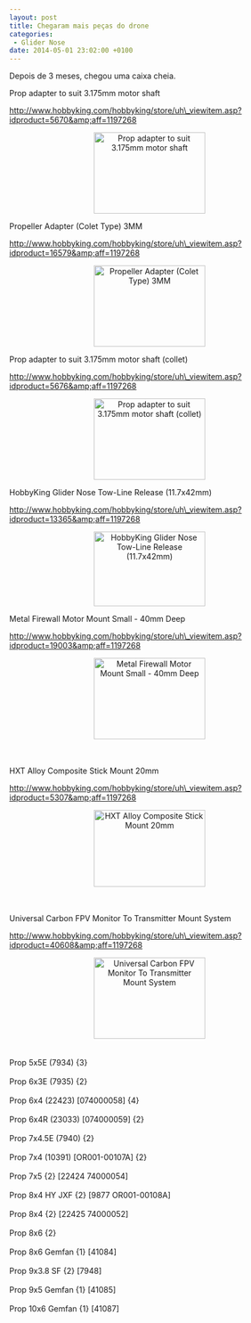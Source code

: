 ```yaml
---
layout: post
title: Chegaram mais peças do drone
categories:
 - Glider Nose
date: 2014-05-01 23:02:00 +0100
---
```


Depois de 3 meses, chegou uma caixa cheia.  

  

<a name="more"></a>  
  

Prop adapter to suit 3.175mm motor shaft  

<a href="http://www.hobbyking.com/hobbyking/store/uh_viewitem.asp?idproduct=5670&amp;aff=1197268" target="_blank">http://www.hobbyking.com/hobbyking/store/uh\_viewitem.asp?idproduct=5670&amp;aff=1197268</a>  

<div style="text-align: center;">
<img alt="Prop adapter to suit 3.175mm motor shaft" height="146" src="http://www.hobbyking.com/hobbyking/store/catalog/5670.jpg" width="200"/></div>

  

Propeller Adapter (Colet Type) 3MM  

<a href="http://www.hobbyking.com/hobbyking/store/uh_viewitem.asp?idproduct=16579&amp;aff=1197268" target="_blank">http://www.hobbyking.com/hobbyking/store/uh\_viewitem.asp?idproduct=16579&amp;aff=1197268</a>  

<div style="text-align: center;">
<img alt="Propeller Adapter (Colet Type) 3MM" height="146" src="http://www.hobbyking.com/hobbyking/store/catalog/propadapt-main.jpg" width="200"/></div>

  

  

Prop adapter to suit 3.175mm motor shaft (collet)  

<a href="http://www.hobbyking.com/hobbyking/store/uh_viewitem.asp?idproduct=5676&amp;aff=1197268" target="_blank">http://www.hobbyking.com/hobbyking/store/uh\_viewitem.asp?idproduct=5676&amp;aff=1197268</a>  

<div style="text-align: center;">
<img alt="Prop adapter to suit 3.175mm motor shaft (collet)" height="146" src="http://www.hobbyking.com/hobbyking/store/catalog/jy.jpg" width="200"/></div>

  

  

HobbyKing Glider Nose Tow-Line Release (11.7x42mm)  

<a href="http://www.hobbyking.com/hobbyking/store/uh_viewitem.asp?idproduct=13365&amp;aff=1197268" target="_blank">http://www.hobbyking.com/hobbyking/store/uh\_viewitem.asp?idproduct=13365&amp;aff=1197268</a>  

<div style="text-align: center;">
<img alt="HobbyKing Glider Nose Tow-Line Release (11.7x42mm) " height="134" src="http://www.hobbyking.com/hobbyking/store/catalog/DMDL0801.jpg" width="200"/></div>

  

Metal Firewall Motor Mount Small - 40mm Deep  

<a href="http://www.hobbyking.com/hobbyking/store/uh_viewitem.asp?idproduct=19003&amp;aff=1197268" target="_blank">http://www.hobbyking.com/hobbyking/store/uh\_viewitem.asp?idproduct=19003&amp;aff=1197268</a>  

  

<div style="text-align: center;">
<img alt="Metal Firewall Motor Mount Small - 40mm Deep" height="146" src="http://www.hobbyking.com/hobbyking/store/catalog/MOTORMOUNT2-19003.jpg" width="200"/></div>

<div style="text-align: center;">
<br/></div>

<div style="text-align: center;">
<a href="https://www.blogger.com/"></a><span id="goog_1975960647"></span><span id="goog_1975960648"></span><br/></div>

  

HXT Alloy Composite Stick Mount 20mm  

<a href="http://www.hobbyking.com/hobbyking/store/uh_viewitem.asp?idproduct=5307&amp;aff=1197268" target="_blank">http://www.hobbyking.com/hobbyking/store/uh\_viewitem.asp?idproduct=5307&amp;aff=1197268</a>  

  

<div style="text-align: center;">
<img alt="HXT Alloy Composite Stick Mount 20mm" height="138" src="http://www.hobbyking.com/hobbyking/store/catalog/STICKMOUNT20.jpg" width="200"/></div>

<div style="text-align: center;">
<br/></div>

<div style="text-align: center;">
<br/></div>

  

Universal Carbon FPV Monitor To Transmitter Mount System  

<a href="http://www.hobbyking.com/hobbyking/store/uh_viewitem.asp?idproduct=40608&amp;aff=1197268" target="_blank">http://www.hobbyking.com/hobbyking/store/uh\_viewitem.asp?idproduct=40608&amp;aff=1197268</a>  

  

<div style="text-align: center;">
<img alt="Universal Carbon FPV Monitor To Transmitter Mount System" height="146" src="http://www.hobbyking.com/hobbyking/store/catalog/40608(1).jpg" width="200"/><br/>
<br/>
<br/>
<div style="text-align: justify;">
Prop 5x5E (7934) {3}</div>
<div style="text-align: justify;">
<br/></div>
<div style="text-align: justify;">
Prop 6x3E (7935) {2}</div>
<div style="text-align: justify;">
<br/></div>
<div style="text-align: justify;">
Prop 6x4 (22423) [074000058] {4}</div>
<div style="text-align: justify;">
<br/></div>
<div style="text-align: justify;">
Prop 6x4R (23033) [074000059] {2}</div>
<div style="text-align: justify;">
<br/></div>
<div style="text-align: justify;">
Prop 7x4.5E (7940) {2}&nbsp;</div>
<div style="text-align: justify;">
<br/></div>
<div style="text-align: justify;">
Prop 7x4 (10391) [OR001-00107A] {2}</div>
<div style="text-align: justify;">
<br/></div>
<div style="text-align: justify;">
Prop 7x5 {2} [22424 74000054]</div>
<div style="text-align: justify;">
<br/></div>
<div style="text-align: justify;">
Prop 8x4 HY JXF {2} [9877 OR001-00108A]</div>
<div style="text-align: justify;">
<br/></div>
<div style="text-align: justify;">
Prop 8x4 {2} [22425 74000052]</div>
<div style="text-align: justify;">
<br/></div>
<div style="text-align: justify;">
Prop 8x6 {2}&nbsp;</div>
<div style="text-align: justify;">
<br/></div>
<div style="text-align: justify;">
Prop 8x6 Gemfan {1} [41084]</div>
<div style="text-align: justify;">
<br/></div>
<div style="text-align: justify;">
Prop 9x3.8 SF {2} [7948]</div>
<div style="text-align: justify;">
<br/></div>
<div style="text-align: justify;">
Prop 9x5 Gemfan {1} [41085]&nbsp;</div>
<div style="text-align: justify;">
<br/></div>
<div style="text-align: justify;">
Prop 10x6 Gemfan {1} [41087]</div>
<div style="text-align: justify;">
<br/></div>
<div style="text-align: justify;">
<br/></div>
<div style="text-align: justify;">
<br/></div>
<div style="text-align: justify;">
<br/></div>
</div>